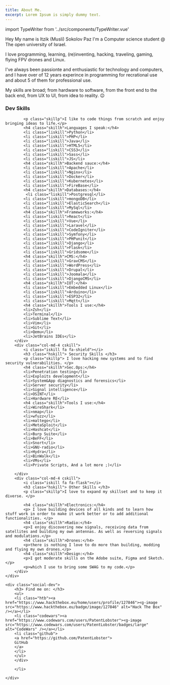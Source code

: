 ```yaml
---
title: About Me.
excerpt: Lorem Ipsum is simply dummy text.
---
```


import TypeWriter from '../src/components/TypeWriter.vue'
<TypeWriter />
<div class="box col-md-10 mt-3">
Hey My name is Itzik (Musli) Sokolov Paz I'm a Computer science student @ The open university of Israel.

I love programming, learning, (re)inventing, hacking, traveling, gaming, flying FPV drones and Linux.

I've always been passionte and enthusiastic for technology and computers, and I have over of 12 years experince in programming for recrational use and about 5 of them for professional use.

My skills are broad; from hardware to software, from the front end to the back end, from UX to UI, from idea to reality. 😉
</div>
<div class="container">
    <div class="row m-5 rskill">
        <div class="col-md-4 cskill">
            <i class="iskill fa fa-code"></i>
            <h3 class="hskill"> Dev Skills </h3>
            
            <p class="skillp">I like to code things from scratch and enjoy bringing ideas to life.</p>
            <h4 class="skillh">Languages I speak:</h4>
            <li class="liskill">Python</li>
            <li class="liskill">PHP</li>
            <li class="liskill">Java</li>
            <li class="liskill">HTML5</li>
            <li class="liskill">CSS3</li>
            <li class="liskill">Sass</li>
            <li class="liskill">JS</li>
            <h4 class="skillh">Backend sauce:</h4>
            <li class="liskill">Apache</li>
            <li class="liskill">Nginx</li>
            <li class="liskill">Docker</li>
            <li class="liskill">Kubernetes</li>
            <li class="liskill">FireBase</li>
            <h4 class="skillh">Databases:</h4>
             <li class="liskill">Postgresql</li>
            <li class="liskill">mongoDB</li>
            <li class="liskill">ElasticSearch</li>
            <li class="liskill">MySql</li>
            <h4 class="skillh">Frameworks:</h4>
			<li class="liskill">React</li>
            <li class="liskill">Vue</li>
            <li class="liskill">Laravel</li>
            <li class="liskill">CodeIgniter</li>
            <li class="liskill">Symfony</li>
            <li class="liskill">PHPunit</li>
            <li class="liskill">Django</li>
            <li class="liskill">Flask</li>
            <li class="liskill">Gridsome</li>
            <h4 class="skillh">CMS:</h4>
            <li class="liskill">GravCMS</li>
            <li class="liskill">WordPress</li>
            <li class="liskill">Drupal</li>
            <li class="liskill">Joomala</li>
            <li class="liskill">DjangoCMS</li>
            <h4 class="skillh">IOT:</h4>
            <li class="liskill">Embedded Linux</li>
            <li class="liskill">Arduino</li>
            <li class="liskill">ESP32</li>
            <li class="liskill">Mqtt</li>
            <h4 class="skillh">Tools I use:</h4>
            <li>Zsh</li>
            <li>Terminal</li>
            <li>Sublime Text</li>
            <li>Vim</li>
            <li>Git</li>
            <li>Qemu</li>
            <li>JetBrains IDEs</li>
        </div>
		<div class="col-md-4 cskill">
        	<i class="iskill fa fa-shield"></i>
            <h3 class="hskill"> Security Skills </h3>
            <p class="skillp"> I love hacking new systems and to find security vulnerabilities. </p>
            <h4 class="skillh">Sec.Ops:</h4>
            <li>Penetration testing</li>
            <li>Exploits development</li>
            <li>System&App diagnostics and forensics</li>
            <li>Server security</li>
            <li>Signal intelligence</li>
            <li>OSINT</li>
            <li>Hardware RE</li>
            <h4 class="skillh">Tools I use:</h4>
            <li>WireShark</li>
            <li>nmap</li>
            <li>wfuzz</li>
            <li>maltego</li>
            <li>MetaSploit</li>
            <li>Hashcat</li>
            <li>Burp Suite</li>
            <li>BeFF</li>
            <li>Snort</li>
            <li>GNU-radio</li>
            <li>Hydra</li>
            <li>BinWalk</li>
            <li>VMs</li>
            <li>Private Scripts, And a lot more ;)</li>
            
        </div>
        <div class="col-md-4 cskill">
        	<i class="iskill fa fa-flask"></i>
            <h3 class="hskill"> Other Skills </h3>
            <p class="skillp">I love to expand my skillset and to keep it diverse. </p>
            
            <h4 class="skillh">Electronics:</h4>
            <p> I love building devices of all kinds and to learn how stuff work in order to make it work better or to add additional functionalities. </p>
            <h4 class="skillh">Radio:</h4>
            <p>I enjoy discovering new signals, receiving data from satellites and building my own antennas. As well as reversing signals and modulations.</p>
            <h4 class="skillh">Drones:</h4>
            <p>there is nothing I love to do more than building, modding and flying my own drones.</p>
            <h4 class="skillh">Design:</h4>
            <p>I got moderate skills on the Adobe suite, Figma and Sketch.</p>
            <p>which I use to bring some SWAG to my code.</p>
        </div>
    </div>
    
    <div class="social-dev">
        <h3> Find me on: </h3>
        <ul>
        <li class="htb"><a href="https://www.hackthebox.eu/home/users/profile/127846"><g-image src="https://www.hackthebox.eu/badge/image/127846" alt="Hack The Box" /></a></li>
        <li class="codewars"><a href="https://www.codewars.com/users/PatentLobster"><g-image src="https://www.codewars.com/users/PatentLobster/badges/large" alt="CodeWars" /></a></li>
        <li class="github">
        <a href="https://github.com/PatentLobster">
        GitHub 
        </a>
        </li>
        </ul>
        </div>
        
        </li>
    
    </div>
    
</div>



